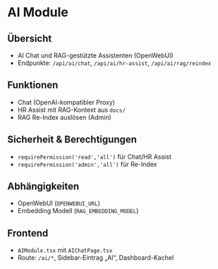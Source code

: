 # AI Module

## Übersicht
- AI Chat und RAG-gestützte Assistenten (OpenWebUI)
- Endpunkte: `/api/ai/chat`, `/api/ai/hr-assist`, `/api/ai/rag/reindex`

## Funktionen
- Chat (OpenAI-kompatibler Proxy)
- HR Assist mit RAG-Kontext aus `docs/`
- RAG Re-Index auslösen (Admin)

## Sicherheit & Berechtigungen
- `requirePermission('read','all')` für Chat/HR Assist
- `requirePermission('admin','all')` für Re-Index

## Abhängigkeiten
- OpenWebUI (`OPENWEBUI_URL`)
- Embedding Modell (`RAG_EMBEDDING_MODEL`)

## Frontend
- `AIModule.tsx` mit `AIChatPage.tsx`
- Route: `/ai/*`, Sidebar-Eintrag „AI“, Dashboard-Kachel
